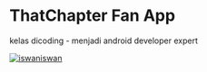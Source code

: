 # ThatChapter Fan App

kelas dicoding - menjadi android developer expert

[![iswaniswan](https://circleci.com/gh/iswaniswan/made-modul.svg?style=shield)](https://circleci.com/gh/iswaniswan/made-modul)